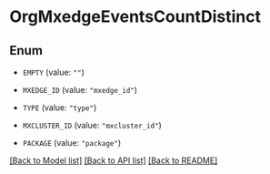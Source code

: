 # OrgMxedgeEventsCountDistinct

## Enum


* `EMPTY` (value: `""`)

* `MXEDGE_ID` (value: `"mxedge_id"`)

* `TYPE` (value: `"type"`)

* `MXCLUSTER_ID` (value: `"mxcluster_id"`)

* `PACKAGE` (value: `"package"`)


[[Back to Model list]](../README.md#documentation-for-models) [[Back to API list]](../README.md#documentation-for-api-endpoints) [[Back to README]](../README.md)


